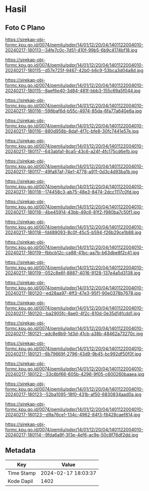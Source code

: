 # Hasil

## Foto C Plano

https://sirekap-obj-formc.kpu.go.id/0074/pemilu/pdpr/14/01/12/20/04/1401122004010-20240217-180113--34fe7c0c-7d51-410f-99b5-6b9c4174bf18.jpg

https://sirekap-obj-formc.kpu.go.id/0074/pemilu/pdpr/14/01/12/20/04/1401122004010-20240217-180115--d57e725f-9467-42b0-b6c9-53bca3d04a8d.jpg

https://sirekap-obj-formc.kpu.go.id/0074/pemilu/pdpr/14/01/12/20/04/1401122004010-20240217-180115--8aef6e40-3d84-481f-bbb3-155c69a5f044.jpg

https://sirekap-obj-formc.kpu.go.id/0074/pemilu/pdpr/14/01/12/20/04/1401122004010-20240217-180116--598baf6d-b55c-4974-85da-6fa77a640e6a.jpg

https://sirekap-obj-formc.kpu.go.id/0074/pemilu/pdpr/14/01/12/20/04/1401122004010-20240217-180116--880d958b-8daf-4f7c-bfe8-30fc7441e57e.jpg

https://sirekap-obj-formc.kpu.go.id/0074/pemilu/pdpr/14/01/12/20/04/1401122004010-20240217-180117--643abfa1-8ca5-43c6-a24f-4fc175cd6efb.jpg

https://sirekap-obj-formc.kpu.go.id/0074/pemilu/pdpr/14/01/12/20/04/1401122004010-20240217-180117--49fa87af-74e1-4778-a911-0d3c4d93ba1b.jpg

https://sirekap-obj-formc.kpu.go.id/0074/pemilu/pdpr/14/01/12/20/04/1401122004010-20240217-180118--174458c3-ab75-48e3-8474-2dcc1117c0fd.jpg

https://sirekap-obj-formc.kpu.go.id/0074/pemilu/pdpr/14/01/12/20/04/1401122004010-20240217-180118--4be45914-43bb-49c6-81f2-f980ba7c50f1.jpg

https://sirekap-obj-formc.kpu.go.id/0074/pemilu/pdpr/14/01/12/20/04/1401122004010-20240217-180118--fd489093-8c0f-45c5-b594-f26b29ce1b88.jpg

https://sirekap-obj-formc.kpu.go.id/0074/pemilu/pdpr/14/01/12/20/04/1401122004010-20240217-180119--fbbcb12c-ca88-41bc-aa7b-b63dbe8f2c41.jpg

https://sirekap-obj-formc.kpu.go.id/0074/pemilu/pdpr/14/01/12/20/04/1401122004010-20240217-180119--052c8e6f-8887-4016-9128-137e4a5d3138.jpg

https://sirekap-obj-formc.kpu.go.id/0074/pemilu/pdpr/14/01/12/20/04/1401122004010-20240217-180120--ed28aa97-4ff3-47e3-95f1-90e0378b7678.jpg

https://sirekap-obj-formc.kpu.go.id/0074/pemilu/pdpr/14/01/12/20/04/1401122004010-20240217-180120--ba2905fc-8ae0-4f2c-810d-0e35d14fcdd1.jpg

https://sirekap-obj-formc.kpu.go.id/0074/pemilu/pdpr/14/01/12/20/04/1401122004010-20240217-180121--adc8e8b9-1d3d-41cb-a38b-48462a73270c.jpg

https://sirekap-obj-formc.kpu.go.id/0074/pemilu/pdpr/14/01/12/20/04/1401122004010-20240217-180121--6b79669f-2796-43d9-9b45-bc992df50f0f.jpg

https://sirekap-obj-formc.kpu.go.id/0074/pemilu/pdpr/14/01/12/20/04/1401122004010-20240217-180122--33c6bf66-605b-4296-9f05-c600260baaea.jpg

https://sirekap-obj-formc.kpu.go.id/0074/pemilu/pdpr/14/01/12/20/04/1401122004010-20240217-180123--52ba1095-18f0-431b-af50-6830834aad0a.jpg

https://sirekap-obj-formc.kpu.go.id/0074/pemilu/pdpr/14/01/12/20/04/1401122004010-20240217-180123--d9a76ce1-134c-4962-84f3-f8428caef814.jpg

https://sirekap-obj-formc.kpu.go.id/0074/pemilu/pdpr/14/01/12/20/04/1401122004010-20240217-180114--9fda6a9f-3f3e-4ef6-ac9e-50c8f76df2dd.jpg


## Metadata

| Key        | Value               |
| ---------- | ------------------- |
| Time Stamp | 2024-02-17 18:03:37 |
| Kode Dapil | 1402                |



